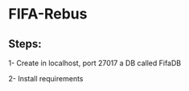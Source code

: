# FIFA-Rebus
Steps:
------------------------------------------------------
1- Create in localhost, port 27017 a DB called FifaDB

2- Install requirements

